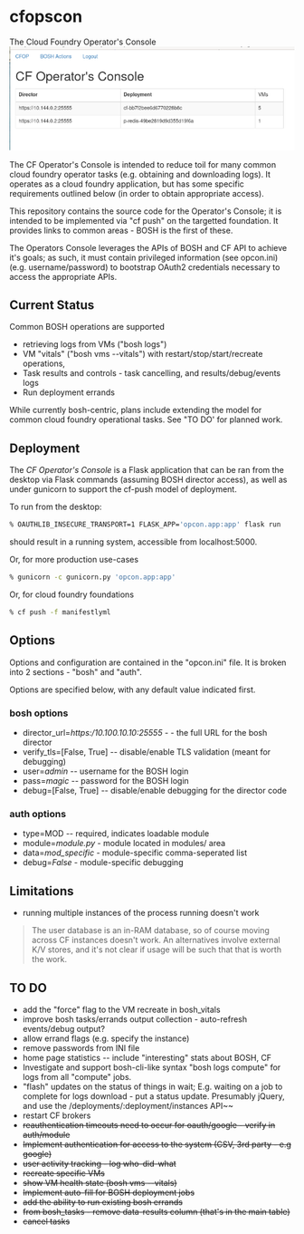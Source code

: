 # cfopscon
The Cloud Foundry Operator's Console
![image of console](assets/console.png)

The CF Operator's Console is intended to reduce toil for many common
cloud foundry operator tasks (e.g. obtaining and downloading logs).  It
operates as a cloud foundry application, but has some specific
requirements outlined below (in order to obtain appropriate access).

This repository contains the source code for the Operator's Console;
it is intended to be implemented via "cf push" on the targetted
foundation.  It provides links to common areas - BOSH is the first of
these.

The Operators Console leverages the APIs of BOSH and CF API to achieve
it's goals; as such, it must contain privileged information (see opcon.ini)
(e.g. username/password) to bootstrap OAuth2 credentials necessary to
access the appropriate APIs.

## Current Status
Common BOSH operations are supported
* retrieving logs from VMs ("bosh logs")
* VM "vitals" ("bosh vms --vitals") with restart/stop/start/recreate operations,
* Task results and controls - task cancelling, and results/debug/events logs
* Run deployment errands

While currently bosh-centric, plans include extending the model for
common cloud foundry operational tasks.  See "TO DO' for planned work.

## Deployment
The _CF Operator's Console_ is a Flask application that can be ran
from the desktop via Flask commands (assuming BOSH director access),
as well as under gunicorn to support the cf-push model of deployment.

To run from the desktop:
 ```bash
% OAUTHLIB_INSECURE_TRANSPORT=1 FLASK_APP='opcon.app:app' flask run
```
should result in a running system, accessible from localhost:5000.

Or, for more production use-cases
```bash
% gunicorn -c gunicorn.py 'opcon.app:app'
```

Or, for cloud foundry foundations
```bash
% cf push -f manifestlyml
```

## Options
Options and configuration are contained in the "opcon.ini" file.  It
is broken into 2 sections - "bosh" and "auth".

Options are specified below, with any default value indicated first.
### bosh options
- director\_url=_https:/10.100.10.10:25555_ - - the full URL for the bosh director
- verify_tls=[False, True] -- disable/enable TLS validation (meant for debugging)
- user=_admin_ -- username for the BOSH login
- pass=_magic_ -- password for the BOSH login
- debug=[False, True] -- disable/enable debugging for the director code

### auth options
  - type=MOD -- required, indicates loadable module
  - module=_module.py_ - module located in modules/ area
  - data=_mod\_specific_ - module-specific comma-seperated list
  - debug=_False_ - module-specific debugging

## Limitations
- running multiple instances of the process running doesn't work
>  The user database is an in-RAM database, so of course moving across
>  CF instances doesn't work.  An alternatives involve external K/V
>  stores, and it's not clear if usage will be such that that is worth
>  the work.

## TO DO
- add the "force" flag to the VM recreate in bosh_vitals
- improve bosh tasks/errands output collection - auto-refresh events/debug output?
- allow errand flags (e.g. specify the instance)
- remove passwords from INI file
- home page statistics -- include "interesting" stats about BOSH, CF
- Investigate and support bosh-cli-like syntax "bosh logs compute" for
  logs from all "compute" jobs.
- "flash" updates on the status of things in wait;  E.g. waiting on a
  job to complete for logs download - put a status update.
  Presumably jQuery, and use the /deployments/:deployment/instances API~~
- restart CF brokers
- ~~reauthentication timeouts need to occur for oauth/google - verify in auth/module~~
- ~~Implement authentication for access to the system (CSV, 3rd party -  e.g google)~~
- ~~user activity tracking - log who-did-what~~
- ~~recreate specific VMs~~
- ~~show VM health state (bosh vms --vitals)~~
- ~~Implement auto-fill for BOSH deployment jobs~~
- ~~add the ability to run existing bosh errands~~
- ~~from bosh_tasks - remove data-results column (that's in the main table)~~
- ~~cancel tasks~~
